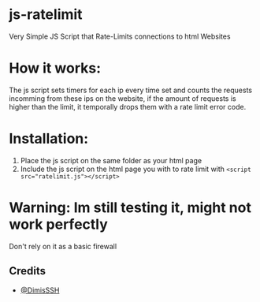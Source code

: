 # js-ratelimit
Very Simple JS Script that Rate-Limits connections to html Websites

# How it works:
The js script sets timers for each ip every time set and counts the requests incomming from these ips on the website, if the amount of requests is higher than the limit, it temporally drops them with a rate limit error code.

# Installation:
1. Place the js script on the same folder as your html page
2. Include the js script on the html page you with to rate limit with ```<script src="ratelimit.js"></script>```


# Warning: Im still testing it, might not work perfectly
Don't rely on it as a basic firewall


## Credits
- [@DimisSSH](https://github.com/DimisSSH)
